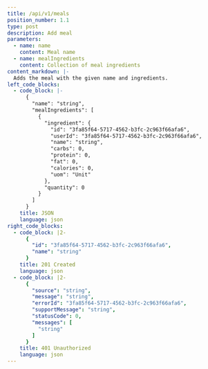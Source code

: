 ```yaml
---
title: /api/v1/meals
position_number: 1.1
type: post
description: Add meal
parameters:
  - name: name
    content: Meal name
  - name: mealIngredients
    content: Collection of meal ingredients
content_markdown: |-
  Adds the meal with the given name and ingredients.
left_code_blocks:
  - code_block: |-
      {
        "name": "string",
        "mealIngredients": [
          {
            "ingredient": {
              "id": "3fa85f64-5717-4562-b3fc-2c963f66afa6",
              "userId": "3fa85f64-5717-4562-b3fc-2c963f66afa6",
              "name": "string",
              "carbs": 0,
              "protein": 0,
              "fat": 0,
              "calories": 0,
              "uom": "Unit"
            },
            "quantity": 0
          }
        ]
      }
    title: JSON
    language: json
right_code_blocks:
  - code_block: |2-
      {
        "id": "3fa85f64-5717-4562-b3fc-2c963f66afa6",
        "name": "string"
      }
    title: 201 Created
    language: json
  - code_block: |2-
      {
        "source": "string",
        "message": "string",
        "errorId": "3fa85f64-5717-4562-b3fc-2c963f66afa6",
        "supportMessage": "string",
        "statusCode": 0,
        "messages": [
          "string"
        ]
      }
    title: 401 Unauthorized
    language: json
---
```

